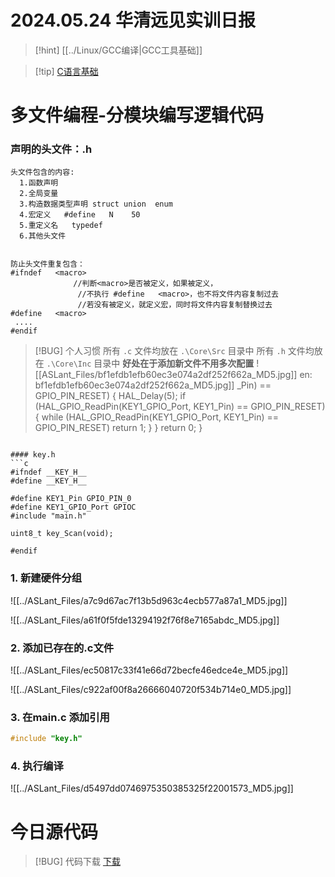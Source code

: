 # 2024.05.24 华清远见实训日报

> [!hint] [[../Linux/GCC编译|GCC工具基础]]

> [!tip] [C语言基础](https://www.bookstack.cn/read/wangdoc-clang-tutorial/docs-syntax.md)

# 多文件编程-分模块编写逻辑代码
### 声明的头文件：.h
```text
头文件包含的内容:
  1.函数声明
  2.全局变量
  3.构造数据类型声明 struct union  enum
  4.宏定义   #define   N    50
  5.重定义名   typedef
  6.其他头文件


防止头文件重复包含：
#ifndef   <macro>    
              //判断<macro>是否被定义，如果被定义，
               //不执行 #define   <macro>，也不将文件内容复制过去
               //若没有被定义，就定义宏，同时将文件内容复制替换过去
#define   <macro>
 ....
#endif

```

> [!BUG] 个人习惯
所有 `.c` 文件均放在 `.\Core\Src` 目录中
所有 `.h` 文件均放在 `.\Core\Inc` 目录中
**好处在于添加新文件不用多次配置**
![[ASLant_Files/bf1efdb1efb60ec3e074a2df252f662a_MD5.jpg]]
[](../ASLant_Files/bf1efdb1efb60ec3e074a2df252f662a_MD5.jpg)en: bf1efdb1efb60ec3e074a2df252f662a_MD5.jpg]]
[](../ASLant_Files/bf1efdb1efb60ec3e074a2df252f662a_MD5.jpg)_Pin) == GPIO_PIN_RESET)
    {
        HAL_Delay(5);
        if (HAL_GPIO_ReadPin(KEY1_GPIO_Port, KEY1_Pin) == GPIO_PIN_RESET)
        {
            while (HAL_GPIO_ReadPin(KEY1_GPIO_Port, KEY1_Pin) == GPIO_PIN_RESET)
                return 1;
        }
    }
    return 0;
}

```

#### key.h
```c
#ifndef __KEY_H__
#define __KEY_H__

#define KEY1_Pin GPIO_PIN_0
#define KEY1_GPIO_Port GPIOC
#include "main.h"

uint8_t key_Scan(void);

#endif

```

### 1. 新建硬件分组
![[../ASLant_Files/a7c9d67ac7f13b5d963c4ecb577a87a1_MD5.jpg]]


![[../ASLant_Files/a61f0f5fde13294192f76f8e7165abdc_MD5.jpg]]
### 2. 添加已存在的.c文件
![[../ASLant_Files/ec50817c33f41e66d72becfe46edce4e_MD5.jpg]]

![[../ASLant_Files/c922af00f8a26666040720f534b714e0_MD5.jpg]]
### 3. 在main.c 添加引用
```c
#include "key.h"
```
### 4. 执行编译
![[../ASLant_Files/d5497dd0746975350385325f22001573_MD5.jpg]]

# 今日源代码

> [!BUG] 代码下载
> [下载](https://aslant.top/Cloud/OneDrive/Encryption/2024%E5%AE%9E%E8%AE%AD/Mechanical_Arm.7z)